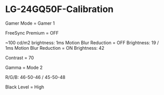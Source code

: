 # LG-24GQ50F-Calibration
Gamer Mode = Gamer 1

FreeSync Premium = OFF

~100 cd/m2 brightness: 
1ms Motion Blur Reduction = OFF
Brightness: 19
/
1ms Motion Blur Reduction = ON
Brightness: 42

Contrast = 70

Gamma = Mode 2

R/G/B: 46-50-46 / 45-50-48

Black Level = High
